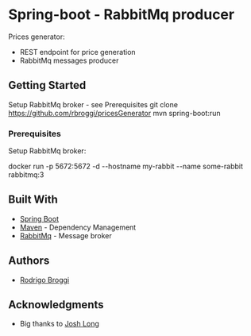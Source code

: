 
# Spring-boot - RabbitMq producer

Prices generator:
  * REST endpoint for price generation
  * RabbitMq messages producer

## Getting Started

Setup RabbitMq broker - see Prerequisites
git clone https://github.com/rbroggi/pricesGenerator
mvn spring-boot:run

### Prerequisites

Setup RabbitMq broker:

docker run -p 5672:5672 -d --hostname my-rabbit --name some-rabbit rabbitmq:3

## Built With

* [Spring Boot](https://projects.spring.io/spring-boot/)
* [Maven](https://maven.apache.org/) - Dependency Management
* [RabbitMq](https://www.rabbitmq.com/) - Message broker


## Authors

* [Rodrigo Broggi](https://github.com/rbroggi)

## Acknowledgments

* Big thanks to [Josh Long](https://github.com/joshlong)

